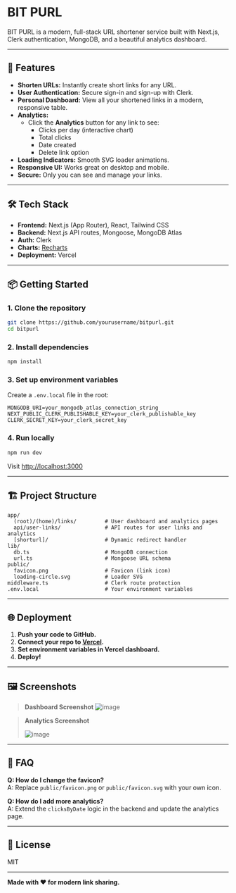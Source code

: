 # BIT PURL

BIT PURL is a modern, full-stack URL shortener service built with Next.js, Clerk authentication, MongoDB, and a beautiful analytics dashboard.

---

## 🚀 Features

- **Shorten URLs:** Instantly create short links for any URL.
- **User Authentication:** Secure sign-in and sign-up with Clerk.
- **Personal Dashboard:** View all your shortened links in a modern, responsive table.
- **Analytics:**  
  - Click the **Analytics** button for any link to see:
    - Clicks per day (interactive chart)
    - Total clicks
    - Date created
    - Delete link option
- **Loading Indicators:** Smooth SVG loader animations.
- **Responsive UI:** Works great on desktop and mobile.
- **Secure:** Only you can see and manage your links.

---

## 🛠️ Tech Stack

- **Frontend:** Next.js (App Router), React, Tailwind CSS
- **Backend:** Next.js API routes, Mongoose, MongoDB Atlas
- **Auth:** Clerk
- **Charts:** [Recharts](https://recharts.org/)
- **Deployment:** Vercel

---

## 📦 Getting Started

### 1. **Clone the repository**

```sh
git clone https://github.com/yourusername/bitpurl.git
cd bitpurl
```

### 2. **Install dependencies**

```sh
npm install
```

### 3. **Set up environment variables**

Create a `.env.local` file in the root:

```env
MONGODB_URI=your_mongodb_atlas_connection_string
NEXT_PUBLIC_CLERK_PUBLISHABLE_KEY=your_clerk_publishable_key
CLERK_SECRET_KEY=your_clerk_secret_key
```

### 4. **Run locally**

```sh
npm run dev
```

Visit [http://localhost:3000](http://localhost:3000)

---

## 🏗️ Project Structure

```
app/
  (root)/(home)/links/         # User dashboard and analytics pages
  api/user-links/              # API routes for user links and analytics
  [shorturl]/                  # Dynamic redirect handler
lib/
  db.ts                        # MongoDB connection
  url.ts                       # Mongoose URL schema
public/
  favicon.png                  # Favicon (link icon)
  loading-circle.svg           # Loader SVG
middleware.ts                  # Clerk route protection
.env.local                     # Your environment variables
```

---

## 🌐 Deployment

1. **Push your code to GitHub.**
2. **Connect your repo to [Vercel](https://vercel.com/).**
3. **Set environment variables in Vercel dashboard.**
4. **Deploy!**

---

## 🖼️ Screenshots

> **Dashboard Screenshot**
> ![image](https://github.com/user-attachments/assets/0aa5511c-2f34-43f5-ad0c-c690a7170faf)

> **Analytics Screenshot**
> 
>![image](https://github.com/user-attachments/assets/06d81f1e-f562-4b03-a7ee-eac3f1c6f351)

---

## 🙋 FAQ

**Q: How do I change the favicon?**  
A: Replace `public/favicon.png` or `public/favicon.svg` with your own icon.

**Q: How do I add more analytics?**  
A: Extend the `clicksByDate` logic in the backend and update the analytics page.

---

## 📄 License

MIT

---

**Made with ❤️ for modern link sharing.**
